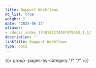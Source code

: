 ```yaml
---
title: Support Workflows
no_list: true
weight: 2
date: '2025-06-12'
aliases:
- /docs/_index_1748142274307479463_1_1/
description: ''
linkTitle: Support Workflows
type: docs
---
```


{{< group -pages-by-category "/" "/" >}}
